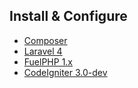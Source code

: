 ## Install & Configure

- [Composer]({url}/installation/composer)
- [Laravel 4]({url}/installation/laravel-4)
- [FuelPHP 1.x]({url}/installation/fuelphp-1)
- [CodeIgniter 3.0-dev]({url}/installation/codeigniter-3)
